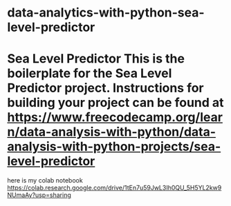 # data-analytics-with-python-sea-level-predictor
# Sea Level Predictor  This is the boilerplate for the Sea Level Predictor project. Instructions for building your project can be found at https://www.freecodecamp.org/learn/data-analysis-with-python/data-analysis-with-python-projects/sea-level-predictor



here is my colab notebook
https://colab.research.google.com/drive/1tEn7u59JwL3Ih0QU_5H5YL2kw9NUmaAy?usp=sharing
